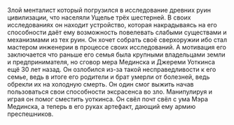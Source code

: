 Злой менталист который погрузился в исследование древних руин  цивилизации, что населяли Ущелье трёх шестерней. В своих исследованиях он находит устройство, которая накрадываясь на его способности даёт ему возможность повелевать слабыми существами и механизмами из тех руин. Он хочет собрать своё сверхоружии ибо стал мастером инженерии в процессе своих исследований. А мотивация его заключается что раньше его семья была крупными владельцами земли и предпринимателя, но сговор мера Мединска и Джереми Уоткинса ещё 30 лет назад. Он озлобился из-за такой несправедливости к его семье, ведь в итоге его родители и брат умерли от болезней, ведь обрекли их на холодную смерть. Он один смог выжить начав пользоваться свои способности эксрасенса во зло. Манипулируя и играя он помог сместить уоткинса. Он свёл почт свёл с ума Мэра Мединска, а теперь в его руках артефакт, дающий ему армию преспешников.  